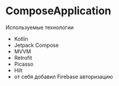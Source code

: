 # ComposeApplication
Используемые технологии
- Kotlin
- Jetpack Compose
- MVVM
- Retrofit
- Picasso
-  Hilt
- от себя добавил Firebase авторизацию
